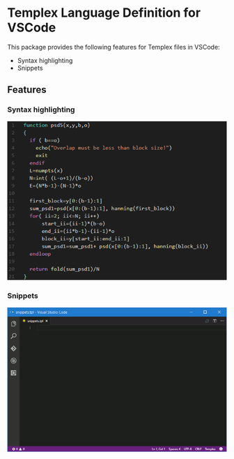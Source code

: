 # Templex Language Definition for VSCode

This package provides the following features for Templex files in VSCode:
- Syntax highlighting
- Snippets 

## Features

### Syntax highlighting

![Syntax highlighting](images/syntax-highlight.png)

### Snippets

![Snippets](images/snippets.gif)